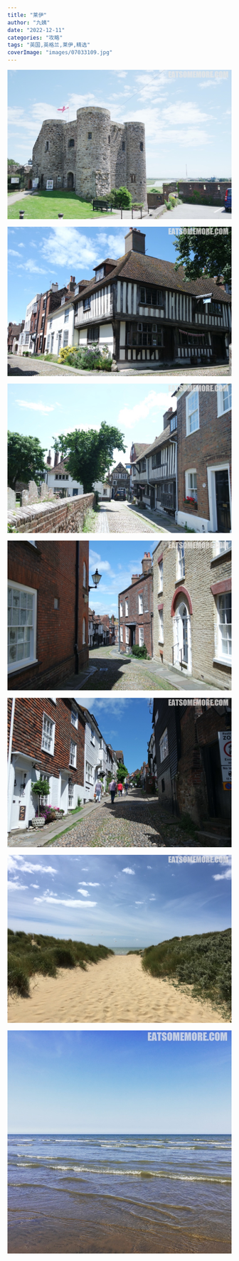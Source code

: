 ```yaml
---
title: "莱伊"
author: "九姨"
date: "2022-12-11"
categories: "攻略"
tags: "英国,英格兰,莱伊,精选"
coverImage: "images/07033109.jpg"
---
```


>

![莱伊](images/07033099.jpg)

>

![莱伊](images/07033109.jpg)

>

![莱伊](images/07033113.jpg)

>

![莱伊](images/07033121.jpg)

>

![莱伊](images/07033133.jpg)

>

![莱伊](images/IMG_20170604_121000.jpg)

>

![莱伊](images/IMG_20170617_183603_1.jpg)

